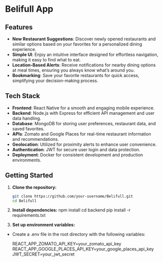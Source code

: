 # Belifull App

## Features

- **New Restaurant Suggestions**: Discover newly opened restaurants and similar options based on your favorites for a personalized dining experience.
- **Simple UI**: Enjoy an intuitive interface designed for effortless navigation, making it easy to find what to eat.
- **Location-Based Alerts**: Receive notifications for nearby dining options at meal times, ensuring you always know what’s around you.
- **Bookmarking**: Save your favorite restaurants for quick access, simplifying your decision-making process.

## Tech Stack

- **Frontend**: React Native for a smooth and engaging mobile experience.
- **Backend**: Node.js with Express for efficient API management and user data handling.
- **Database**: MongoDB for storing user preferences, restaurant data, and saved favorites.
- **APIs**: Zomato and Google Places for real-time restaurant information and recommendations.
- **Geolocation**: Utilized for proximity alerts to enhance user convenience.
- **Authentication**: JWT for secure user login and data protection.
- **Deployment**: Docker for consistent development and production environments.

## Getting Started

1. **Clone the repository:**
   ```bash
   git clone https://github.com/your-username/Belifull.git
   cd Belifull

2. **Install dependencies:**
   npm install
   cd backend
   pip install -r requirements.txt

3. **Set up environment variables:**
-  Create a .env file in the root directory with the following variables:

   REACT_APP_ZOMATO_API_KEY=your_zomato_api_key
   REACT_APP_GOOGLE_PLACES_API_KEY=your_google_places_api_key
   JWT_SECRET=your_jwt_secret


